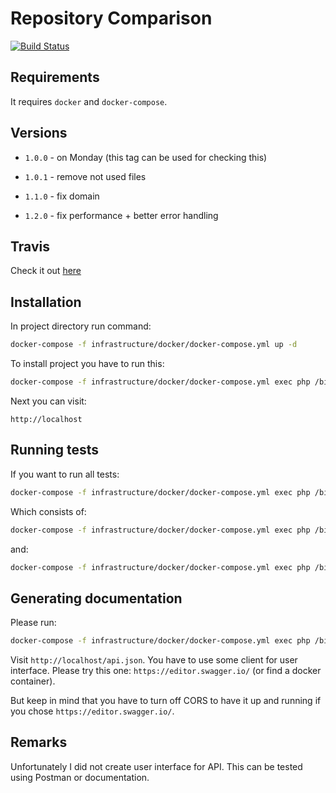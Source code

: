 # Repository Comparison

[![Build Status](https://travis-ci.org/ralfmaxxx/repository-comparison.svg?branch=master)](https://travis-ci.org/ralfmaxxx/repository-comparison)

## Requirements

It requires `docker` and `docker-compose`.

## Versions

* `1.0.0` - on Monday (this tag can be used for checking this)

* `1.0.1` - remove not used files

* `1.1.0` - fix domain

* `1.2.0` - fix performance + better error handling

## Travis

Check it out [here](https://travis-ci.org/ralfmaxxx/repository-comparison)

## Installation

In project directory run command:

```bash
docker-compose -f infrastructure/docker/docker-compose.yml up -d
```

To install project you have to run this:

```bash
docker-compose -f infrastructure/docker/docker-compose.yml exec php /bin/bash -c "wait-for.sh mysql:3306 && composer install --no-interaction"
```

Next you can visit:

```
http://localhost
```

## Running tests

If you want to run all tests:

```bash
docker-compose -f infrastructure/docker/docker-compose.yml exec php /bin/bash -c "bin/phing all"
```

Which consists of:

```bash
docker-compose -f infrastructure/docker/docker-compose.yml exec php /bin/bash -c "bin/phing quality"
```

and:

```bash
docker-compose -f infrastructure/docker/docker-compose.yml exec php /bin/bash -ic "bin/phing tests"
```

## Generating documentation

Please run:

```bash
docker-compose -f infrastructure/docker/docker-compose.yml exec php /bin/bash -ic "bin/phing documentation"
```

Visit `http://localhost/api.json`. You have to use some client for user interface. Please try this one: `https://editor.swagger.io/` (or find a docker container).

But keep in mind that you have to turn off CORS to have it up and running if you chose `https://editor.swagger.io/`.

## Remarks

Unfortunately I did not create user interface for API. This can be tested using Postman or documentation.